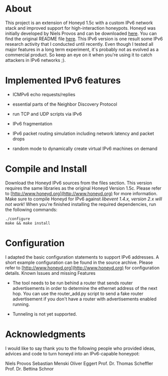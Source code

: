# About

This project is an extension of Honeyd 1.5c with a custom IPv6 network stack and improved support for high-interaction honeypots. Honeyd was initially developed by
Niels Provos and can be downloaded [here](http://www.honeyd.org). You can find the original README file [here](./README-15c). This IPv6 version is
one result some IPv6 research activity that I conducted until recently. Even though I tested all major features in a long term experiment, it's probably not as evolved as a commercial product. So keep an eye on it when you're using it to catch attackers in IPv6 networks ;).

# Implemented IPv6 features

* ICMPv6 echo requests/replies

* essential parts of the Neighbor Discovery Protocol

* run TCP and UDP scripts via IPv6

* IPv6 fragmentation

* IPv6 packet routing simulation including network latency and packet drops

* random mode to dynamically create virtual IPv6 machines on demand

# Compile and Install

Download the Honeyd IPv6 sources from the files section. This version requires the same libraries
as the original Honeyd Version 1.5c. Please refer to [http://www.honeyd.org](http://www.honeyd.org) for more information.
Make sure to compile Honeyd for IPv6 against *libevent 1.4.x, version 2.x will not work*!
When you're finished installing the required dependencies, run the following commands:

```
./configure
make && make install
```

# Configuration

I adapted the basic configuration statements to support IPv6 addresses. A short example configuration can be
found in the source archive. Please refer to [http://www.honeyd.org](http://www.honeyd.org) for configuration details.
Known Issues and missing Features

* The tool needs to be run behind a router that sends router advertisements in order to determine the ethernet address of the next hop. You can use the router_add.py script to send a fake router advertisement if you don't have a router with advertisements enabled running.

* Tunneling is not yet supported.


# Acknowledgments

I would like to say thank you to the following people who provided ideas, advices and code to turn honeyd into an IPv6-capable honeypot: 

Niels Provos
Sebastian Menski
Oliver Eggert
Prof. Dr. Thomas Scheffler
Prof. Dr. Bettina Schnor